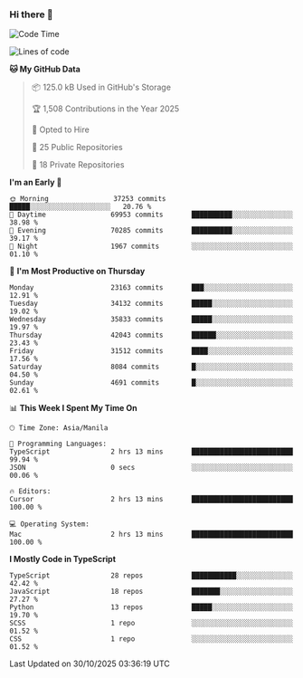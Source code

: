 ### Hi there 👋

<!--START_SECTION:waka-->
![Code Time](http://img.shields.io/badge/Code%20Time-2%2C252%20hrs%2043%20mins-blue)

![Lines of code](https://img.shields.io/badge/From%20Hello%20World%20I%27ve%20Written-68.9%20million%20lines%20of%20code-blue)

**🐱 My GitHub Data** 

> 📦 125.0 kB Used in GitHub's Storage 
 > 
> 🏆 1,508 Contributions in the Year 2025
 > 
> 💼 Opted to Hire
 > 
> 📜 25 Public Repositories 
 > 
> 🔑 18 Private Repositories 
 > 
**I'm an Early 🐤** 

```text
🌞 Morning                37253 commits       █████░░░░░░░░░░░░░░░░░░░░   20.76 % 
🌆 Daytime                69953 commits       ██████████░░░░░░░░░░░░░░░   38.98 % 
🌃 Evening                70285 commits       ██████████░░░░░░░░░░░░░░░   39.17 % 
🌙 Night                  1967 commits        ░░░░░░░░░░░░░░░░░░░░░░░░░   01.10 % 
```
📅 **I'm Most Productive on Thursday** 

```text
Monday                   23163 commits       ███░░░░░░░░░░░░░░░░░░░░░░   12.91 % 
Tuesday                  34132 commits       █████░░░░░░░░░░░░░░░░░░░░   19.02 % 
Wednesday                35833 commits       █████░░░░░░░░░░░░░░░░░░░░   19.97 % 
Thursday                 42043 commits       ██████░░░░░░░░░░░░░░░░░░░   23.43 % 
Friday                   31512 commits       ████░░░░░░░░░░░░░░░░░░░░░   17.56 % 
Saturday                 8084 commits        █░░░░░░░░░░░░░░░░░░░░░░░░   04.50 % 
Sunday                   4691 commits        █░░░░░░░░░░░░░░░░░░░░░░░░   02.61 % 
```


📊 **This Week I Spent My Time On** 

```text
🕑︎ Time Zone: Asia/Manila

💬 Programming Languages: 
TypeScript               2 hrs 13 mins       █████████████████████████   99.94 % 
JSON                     0 secs              ░░░░░░░░░░░░░░░░░░░░░░░░░   00.06 % 

🔥 Editors: 
Cursor                   2 hrs 13 mins       █████████████████████████   100.00 % 

💻 Operating System: 
Mac                      2 hrs 13 mins       █████████████████████████   100.00 % 
```

**I Mostly Code in TypeScript** 

```text
TypeScript               28 repos            ███████████░░░░░░░░░░░░░░   42.42 % 
JavaScript               18 repos            ███████░░░░░░░░░░░░░░░░░░   27.27 % 
Python                   13 repos            █████░░░░░░░░░░░░░░░░░░░░   19.70 % 
SCSS                     1 repo              ░░░░░░░░░░░░░░░░░░░░░░░░░   01.52 % 
CSS                      1 repo              ░░░░░░░░░░░░░░░░░░░░░░░░░   01.52 % 
```




 Last Updated on 30/10/2025 03:36:19 UTC
<!--END_SECTION:waka-->
